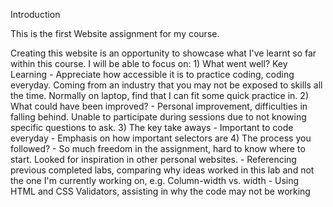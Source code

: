 Introduction 

This is the first Website assignment for my course. 

Creating this website is an opportunity to showcase what I've learnt so far within this course. I will be able to focus on:
        1) What went well? Key Learning
            - Appreciate how accessible it is to practice coding, coding everyday. Coming from an industry that you may not be exposed to skills all the time. Normally on laptop, find that I can fit some quick practice in. 
        2) What could have been improved? 
            - Personal improvement, difficulties in falling behind. Unable to participate during sessions due to not knowing specific questions to ask. 
        3) The key take aways
            - Important to code everyday 
            - Emphasis on how important selectors are
        4) The process you followed? 
            - So much freedom in the assignment, hard to know where to start. Looked for inspiration in other personal websites. 
            - Referencing previous completed labs, comparing why ideas worked in this lab and not the one I'm currently working on, e.g. Column-width vs. width 
            - Using HTML and CSS Validators, assisting in why the code may not be working

        